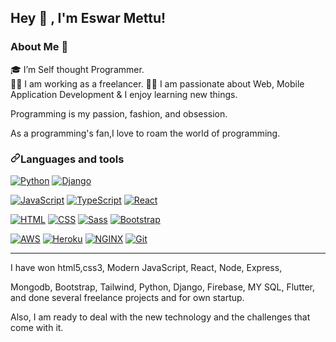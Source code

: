 <h2>Hey <g-emoji class="g-emoji" alias="wave" fallback-src="https://github.githubassets.com/images/icons/emoji/unicode/1f44b.png">👋</g-emoji>
, I'm Eswar Mettu!</h2>

<h3>About Me 🚀</h3>
🎓 I’m Self thought Programmer.<br/>
👨‍💻 I am working as a freelancer.
👨‍💻 I am passionate about Web, Mobile Application Development & I enjoy learning new things.

Programming is my passion, fashion, and obsession.

As a programming's fan,I love to roam the world of programming.

<h3 dir="auto"><a id="user-content-languages-and-tools" class="anchor" aria-hidden="true" href="#languages-and-tools"><svg class="octicon octicon-link" viewBox="0 0 16 16" version="1.1" width="16" height="16" aria-hidden="true"><path fill-rule="evenodd" d="M7.775 3.275a.75.75 0 001.06 1.06l1.25-1.25a2 2 0 112.83 2.83l-2.5 2.5a2 2 0 01-2.83 0 .75.75 0 00-1.06 1.06 3.5 3.5 0 004.95 0l2.5-2.5a3.5 3.5 0 00-4.95-4.95l-1.25 1.25zm-4.69 9.64a2 2 0 010-2.83l2.5-2.5a2 2 0 012.83 0 .75.75 0 001.06-1.06 3.5 3.5 0 00-4.95 0l-2.5 2.5a3.5 3.5 0 004.95 4.95l1.25-1.25a.75.75 0 00-1.06-1.06l-1.25 1.25a2 2 0 01-2.83 0z"></path></svg></a>Languages and tools</h3>

<p dir="auto"><a target="_blank" rel="noopener noreferrer" href="https://camo.githubusercontent.com/85d7a2e75adeec32754e0376d152cb87725785965a4df4667f0f2b3a3bd9d61f/68747470733a2f2f696d672e736869656c64732e696f2f62616467652f2d707974686f6e2d6666666666663f7374796c653d666f722d7468652d6261646765266c6f676f3d707974686f6e"><img src="https://camo.githubusercontent.com/85d7a2e75adeec32754e0376d152cb87725785965a4df4667f0f2b3a3bd9d61f/68747470733a2f2f696d672e736869656c64732e696f2f62616467652f2d707974686f6e2d6666666666663f7374796c653d666f722d7468652d6261646765266c6f676f3d707974686f6e" alt="Python" title="Python" data-canonical-src="https://img.shields.io/badge/-python-ffffff?style=for-the-badge&amp;logo=python" style="max-width: 100%;"></a> <a target="_blank" rel="noopener noreferrer" href="https://camo.githubusercontent.com/cad60b1a775ff2aa7c3fa220605ef1dcd7c63fdaa8a91d096b734c268901aab8/68747470733a2f2f696d672e736869656c64732e696f2f62616467652f2d646a616e676f2d6666666666663f7374796c653d666f722d7468652d6261646765266c6f676f3d646a616e676f266c6f676f436f6c6f723d353042453935"><img src="https://camo.githubusercontent.com/cad60b1a775ff2aa7c3fa220605ef1dcd7c63fdaa8a91d096b734c268901aab8/68747470733a2f2f696d672e736869656c64732e696f2f62616467652f2d646a616e676f2d6666666666663f7374796c653d666f722d7468652d6261646765266c6f676f3d646a616e676f266c6f676f436f6c6f723d353042453935" alt="Django" title="Django" data-canonical-src="https://img.shields.io/badge/-django-ffffff?style=for-the-badge&amp;logo=django&amp;logoColor=50BE95" style="max-width: 100%;"></a></p>
<p dir="auto"><a target="_blank" rel="noopener noreferrer" href="https://camo.githubusercontent.com/2aea482b88d327a9d23f67d8e2413d91bb0fac57278785bb560123f4ae2a71da/68747470733a2f2f696d672e736869656c64732e696f2f62616467652f2d6a6176617363726970742d6666666666663f7374796c653d666f722d7468652d6261646765266c6f676f3d6a617661736372697074"><img src="https://camo.githubusercontent.com/2aea482b88d327a9d23f67d8e2413d91bb0fac57278785bb560123f4ae2a71da/68747470733a2f2f696d672e736869656c64732e696f2f62616467652f2d6a6176617363726970742d6666666666663f7374796c653d666f722d7468652d6261646765266c6f676f3d6a617661736372697074" alt="JavaScript" title="JavaScript" data-canonical-src="https://img.shields.io/badge/-javascript-ffffff?style=for-the-badge&amp;logo=javascript" style="max-width: 100%;"></a> <a target="_blank" rel="noopener noreferrer" href="https://camo.githubusercontent.com/de29f0af4c7c72297f8f07fedb17f408eb7b63c231b88f3d1b77c51e84909ced/68747470733a2f2f696d672e736869656c64732e696f2f62616467652f2d747970657363726970742d6666666666663f7374796c653d666f722d7468652d6261646765266c6f676f3d74797065736372697074"><img src="https://camo.githubusercontent.com/de29f0af4c7c72297f8f07fedb17f408eb7b63c231b88f3d1b77c51e84909ced/68747470733a2f2f696d672e736869656c64732e696f2f62616467652f2d747970657363726970742d6666666666663f7374796c653d666f722d7468652d6261646765266c6f676f3d74797065736372697074" alt="TypeScript" title="TypeScript" data-canonical-src="https://img.shields.io/badge/-typescript-ffffff?style=for-the-badge&amp;logo=typescript" style="max-width: 100%;"></a> <a target="_blank" rel="noopener noreferrer" href="https://camo.githubusercontent.com/f242ea98d28d375e5e3604183444599e5355c01135ee7c2b6cfc02d1bc85b6f6/68747470733a2f2f696d672e736869656c64732e696f2f62616467652f2d52656163742d6666666666663f7374796c653d666f722d7468652d6261646765266c6f676f3d7265616374"><img src="https://camo.githubusercontent.com/f242ea98d28d375e5e3604183444599e5355c01135ee7c2b6cfc02d1bc85b6f6/68747470733a2f2f696d672e736869656c64732e696f2f62616467652f2d52656163742d6666666666663f7374796c653d666f722d7468652d6261646765266c6f676f3d7265616374" alt="React" title="React" data-canonical-src="https://img.shields.io/badge/-React-ffffff?style=for-the-badge&amp;logo=react" style="max-width: 100%;"></a></p>
<p dir="auto"><a target="_blank" rel="noopener noreferrer" href="https://camo.githubusercontent.com/2ec9a4bbf42ae2f9f5e92c17154ef305813f429be0abf34168e613faeb6d5f65/68747470733a2f2f696d672e736869656c64732e696f2f62616467652f2d68746d6c2d6666666666663f7374796c653d666f722d7468652d6261646765266c6f676f3d68746d6c35"><img src="https://camo.githubusercontent.com/2ec9a4bbf42ae2f9f5e92c17154ef305813f429be0abf34168e613faeb6d5f65/68747470733a2f2f696d672e736869656c64732e696f2f62616467652f2d68746d6c2d6666666666663f7374796c653d666f722d7468652d6261646765266c6f676f3d68746d6c35" alt="HTML" title="HTML" data-canonical-src="https://img.shields.io/badge/-html-ffffff?style=for-the-badge&amp;logo=html5" style="max-width: 100%;"></a> <a target="_blank" rel="noopener noreferrer" href="https://camo.githubusercontent.com/47268fd3bb03e5368c902335f45abdb0cf5c61b7d97fb71d6ceb4472f8cbb023/68747470733a2f2f696d672e736869656c64732e696f2f62616467652f2d6373732d6666666666663f7374796c653d666f722d7468652d6261646765266c6f676f3d63737333266c6f676f436f6c6f723d323634444534"><img src="https://camo.githubusercontent.com/47268fd3bb03e5368c902335f45abdb0cf5c61b7d97fb71d6ceb4472f8cbb023/68747470733a2f2f696d672e736869656c64732e696f2f62616467652f2d6373732d6666666666663f7374796c653d666f722d7468652d6261646765266c6f676f3d63737333266c6f676f436f6c6f723d323634444534" alt="CSS" title="CSS" data-canonical-src="https://img.shields.io/badge/-css-ffffff?style=for-the-badge&amp;logo=css3&amp;logoColor=264DE4" style="max-width: 100%;"></a> <a target="_blank" rel="noopener noreferrer" href="https://camo.githubusercontent.com/577bac1d8e680c0b1cc901ebcceaa77890009dc1d6bcdbee9fa94a72c2933cc2/68747470733a2f2f696d672e736869656c64732e696f2f62616467652f2d736173732d6666666666663f7374796c653d666f722d7468652d6261646765266c6f676f3d73617373"><img src="https://camo.githubusercontent.com/577bac1d8e680c0b1cc901ebcceaa77890009dc1d6bcdbee9fa94a72c2933cc2/68747470733a2f2f696d672e736869656c64732e696f2f62616467652f2d736173732d6666666666663f7374796c653d666f722d7468652d6261646765266c6f676f3d73617373" alt="Sass" title="SASS" data-canonical-src="https://img.shields.io/badge/-sass-ffffff?style=for-the-badge&amp;logo=sass" style="max-width: 100%;"></a> <a target="_blank" rel="noopener noreferrer" href="https://camo.githubusercontent.com/451d5fc341e5617eef492c7049904e3443679a41ffc9e5ddde8e497b4956ed6d/68747470733a2f2f696d672e736869656c64732e696f2f62616467652f2d626f6f7473747261702d6666666666663f7374796c653d666f722d7468652d6261646765266c6f676f3d626f6f747374726170"><img src="https://camo.githubusercontent.com/451d5fc341e5617eef492c7049904e3443679a41ffc9e5ddde8e497b4956ed6d/68747470733a2f2f696d672e736869656c64732e696f2f62616467652f2d626f6f7473747261702d6666666666663f7374796c653d666f722d7468652d6261646765266c6f676f3d626f6f747374726170" alt="Bootstrap" title="Bootstrap" data-canonical-src="https://img.shields.io/badge/-bootstrap-ffffff?style=for-the-badge&amp;logo=bootstrap" style="max-width: 100%;"></a></p>
<p dir="auto"><a target="_blank" rel="noopener noreferrer" href="https://camo.githubusercontent.com/7ed2c603ad53e38117f29b992e5b3023dffa686137b67e66871de7f3b00020af/68747470733a2f2f696d672e736869656c64732e696f2f62616467652f2d616d617a6f6e2d6666666666663f7374796c653d666f722d7468652d6261646765266c6f676f3d616d617a6f6e2d617773266c6f676f436f6c6f723d454339313243"><img src="https://camo.githubusercontent.com/7ed2c603ad53e38117f29b992e5b3023dffa686137b67e66871de7f3b00020af/68747470733a2f2f696d672e736869656c64732e696f2f62616467652f2d616d617a6f6e2d6666666666663f7374796c653d666f722d7468652d6261646765266c6f676f3d616d617a6f6e2d617773266c6f676f436f6c6f723d454339313243" alt="AWS" title="AWS" data-canonical-src="https://img.shields.io/badge/-amazon-ffffff?style=for-the-badge&amp;logo=amazon-aws&amp;logoColor=EC912C" style="max-width: 100%;"></a> <a target="_blank" rel="noopener noreferrer" href="https://camo.githubusercontent.com/a6bc6f74dca6dcb0b1c9d6b43de9d55b044880d07c568466b96207bb6aac82da/68747470733a2f2f696d672e736869656c64732e696f2f62616467652f2d6865726f6b752d6666666666663f7374796c653d666f722d7468652d6261646765266c6f676f3d6865726f6b75266c6f676f436f6c6f723d373935383946"><img src="https://camo.githubusercontent.com/a6bc6f74dca6dcb0b1c9d6b43de9d55b044880d07c568466b96207bb6aac82da/68747470733a2f2f696d672e736869656c64732e696f2f62616467652f2d6865726f6b752d6666666666663f7374796c653d666f722d7468652d6261646765266c6f676f3d6865726f6b75266c6f676f436f6c6f723d373935383946" alt="Heroku" title="Heroku" data-canonical-src="https://img.shields.io/badge/-heroku-ffffff?style=for-the-badge&amp;logo=heroku&amp;logoColor=79589F" style="max-width: 100%;"></a> <a target="_blank" rel="noopener noreferrer" href="https://camo.githubusercontent.com/9545078853661ce0f29d39cc42a5b24893e3e33823ec5ee21beb4cce02d05a39/68747470733a2f2f696d672e736869656c64732e696f2f62616467652f2d6e67696e782d6666666666663f7374796c653d666f722d7468652d6261646765266c6f676f3d6e67696e78266c6f676f436f6c6f723d303039363339"><img src="https://camo.githubusercontent.com/9545078853661ce0f29d39cc42a5b24893e3e33823ec5ee21beb4cce02d05a39/68747470733a2f2f696d672e736869656c64732e696f2f62616467652f2d6e67696e782d6666666666663f7374796c653d666f722d7468652d6261646765266c6f676f3d6e67696e78266c6f676f436f6c6f723d303039363339" alt="NGINX" title="NGINX" data-canonical-src="https://img.shields.io/badge/-nginx-ffffff?style=for-the-badge&amp;logo=nginx&amp;logoColor=009639" style="max-width: 100%;"></a> <a target="_blank" rel="noopener noreferrer" href="https://camo.githubusercontent.com/898d044fe38b46c10ae169949f00d48c21c1501e854278c077b316cc0c5d90b4/68747470733a2f2f696d672e736869656c64732e696f2f62616467652f2d6769742d6666666666663f7374796c653d666f722d7468652d6261646765266c6f676f3d676974"><img src="https://camo.githubusercontent.com/898d044fe38b46c10ae169949f00d48c21c1501e854278c077b316cc0c5d90b4/68747470733a2f2f696d672e736869656c64732e696f2f62616467652f2d6769742d6666666666663f7374796c653d666f722d7468652d6261646765266c6f676f3d676974" alt="Git" title="Git" data-canonical-src="https://img.shields.io/badge/-git-ffffff?style=for-the-badge&amp;logo=git" style="max-width: 100%;"></a></p>
<hr>


I have won html5,css3, Modern JavaScript, React, Node, Express,

Mongodb, Bootstrap, Tailwind, Python, Django, Firebase, MY SQL, Flutter, and done several freelance projects and for own startup.

Also, I am ready to deal with the new technology and the challenges that come with it.
